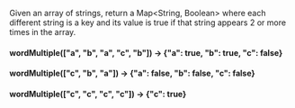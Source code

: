 Given an array of strings, return a Map<String, Boolean> where each different string is a key and its value 
is true if that string appears 2 or more times in the array.


#### wordMultiple(["a", "b", "a", "c", "b"]) → {"a": true, "b": true, "c": false}
#### wordMultiple(["c", "b", "a"]) → {"a": false, "b": false, "c": false}
#### wordMultiple(["c", "c", "c", "c"]) → {"c": true}
